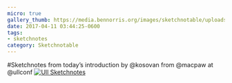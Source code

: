 ```yaml
---
micro: true
gallery_thumb: https://media.bennorris.org/images/sketchnotable/uploads/2018/f65294c8e5.jpg
date: 2017-04-11 03:44:25-0600
tags:
- sketchnotes
category: Sketchnotable
---
```


#Sketchnotes from today’s introduction by @kosovan from @macpaw at @ullconf [![Ull Sketchnotes](https://media.bennorris.org/images/sketchnotable/uploads/2018/f65294c8e5.jpg)](https://media.bennorris.org/images/sketchnotable/uploads/2018/f65294c8e5.jpg)